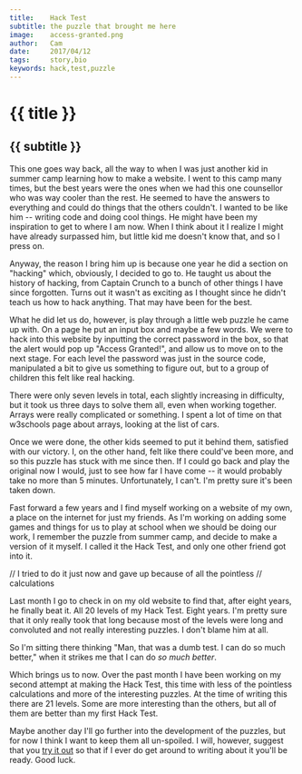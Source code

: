 ```yaml
---
title:    Hack Test
subtitle: the puzzle that brought me here
image:    access-granted.png
author:   Cam
date:     2017/04/12
tags:     story,bio
keywords: hack,test,puzzle
---
```

# {{ title }}
## {{ subtitle }}

This one goes way back, all the way to when I was just another kid in summer
camp learning how to make a website. I went to this camp many times, but the
best years were the ones when we had this one counsellor who was way cooler than
the rest. He seemed to have the answers to everything and could do things that
the others couldn't. I wanted to be like him -- writing code and doing cool
things. He might have been my inspiration to get to where I am now. When I think
about it I realize I might have already surpassed him, but little kid me doesn't
know that, and so I press on.

Anyway, the reason I bring him up is because one year he did a section on
"hacking" which, obviously, I decided to go to. He taught us about the history
of hacking, from Captain Crunch to a bunch of other things I have since
forgotten. Turns out it wasn't as exciting as I thought since he didn't teach us
how to hack anything. That may have been for the best.

What he did let us do, however, is play through a little web puzzle he came up
with. On a page he put an input box and maybe a few words. We were to hack into
this website by inputting the correct password in the box, so that the alert
would pop up "Access Granted!", and allow us to move on to the next stage. For
each level the password was just in the source code, manipulated a bit to give
us something to figure out, but to a group of children this felt like real
hacking.

There were only seven levels in total, each slightly increasing in difficulty,
but it took us three days to solve them all, even when working together. Arrays were
really complicated or something. I spent a lot of time on that w3schools page
about arrays, looking at the list of cars.

Once we were done, the other kids seemed to put it behind them, satisfied with
our victory. I, on the other hand, felt like there could've been more, and so
this puzzle has stuck with me since then. If I could go back and play the
original now I would, just to see how far I have come -- it would probably take
no more than 5 minutes. Unfortunately, I can't. I'm pretty sure it's been taken
down.

Fast forward a few years and I find myself working on a website of my own, a
place on the internet for just my friends. As I'm working on adding some games
and things for us to play at school when we should be doing our work, I remember
the puzzle from summer camp, and decide to make a version of it myself. I called
it the Hack Test, and only one other friend got into it.

// I tried to do it just now and gave up because of all the pointless
// calculations

Last month I go to check in on my old website to find that, after eight years,
he finally beat it. All 20 levels of my Hack Test. Eight years. I'm pretty sure
that it only really took that long because most of the levels were long and
convoluted and not really interesting puzzles. I don't blame him at all.

So I'm sitting there thinking "Man, that was a dumb test. I can do so much
better," when it strikes me that I can do *so much better*.

Which brings us to now. Over the past month I have been working on my second
attempt at making the Hack Test, this time with less of the pointless
calculations and more of the interesting puzzles. At the time of writing this
there are 21 levels. Some are more interesting than the others, but all of them
are better than my first Hack Test.

Maybe another day I'll go further into the development of the puzzles, but for
now I think I want to keep them all un-spoiled. I will, however, suggest that
you [try it out] so that if I ever do get around to writing about it you'll be
ready. Good luck.

[try it out]: http://cameldridge.com/hack-test/0/
